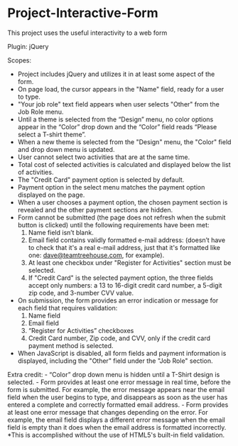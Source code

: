 # Project-Interactive-Form
This project uses  the useful interactivity to a web form

Plugin: jQuery

Scopes:
  - Project includes jQuery and utilizes it in at least some aspect of the form.
  - On page load, the cursor appears in the "Name" field, ready for a user to type.
  - "Your job role" text field appears when user selects "Other" from the Job Role menu.
  - Until a theme is selected from the “Design” menu, no color options appear in the “Color” drop down and the “Color” field reads “Please select a T-shirt theme”.
  - When a new theme is selected from the "Design" menu, the "Color" field and drop down menu is updated.
  - User cannot select two activities that are at the same time.
  - Total cost of selected activities is calculated and displayed below the list of activities.
  - The "Credit Card" payment option is selected by default.
  - Payment option in the select menu matches the payment option displayed on the page.
  - When a user chooses a payment option, the chosen payment section is revealed and the other payment sections are hidden.
  - Form cannot be submitted (the page does not refresh when the submit button is clicked) until the following requirements have been met:
   	1. Name field isn’t blank.
   	2. Email field contains validly formatted e-mail address: (doesn’t have to check that it's a real e-mail address, just that it's formatted like one: dave@teamtreehouse.com, for example).
   	3. At least one checkbox under "Register for Activities" section must be selected.
   	4. If "Credit Card" is the selected payment option, the three fields accept only numbers: a 13 to 16-digit credit card number, a 5-digit zip code, and 3-number CVV value.
  - On submission, the form provides an error indication or message for each field that requires validation:
   	1. Name field
   	2. Email field
   	3. “Register for Activities” checkboxes
   	4. Credit Card number, Zip code, and CVV, only if the credit card payment method is selected.
  - When JavaScript is disabled, all form fields and payment information is displayed, including the "Other" field under the "Job Role" section.

Extra credit:
	- “Color” drop down menu is hidden until a T-Shirt design is selected.
	- Form provides at least one error message in real time, before the form is submitted. For example, the error message appears near the email field when the user begins to type, and disappears as soon as the user has entered a complete and correctly formatted email address.
	- Form provides at least one error message that changes depending on the error. For example, the email field displays a different error message when the email field is empty than it does when the email address is formatted incorrectly. *This is accomplished without the use of HTML5's built-in field validation.
